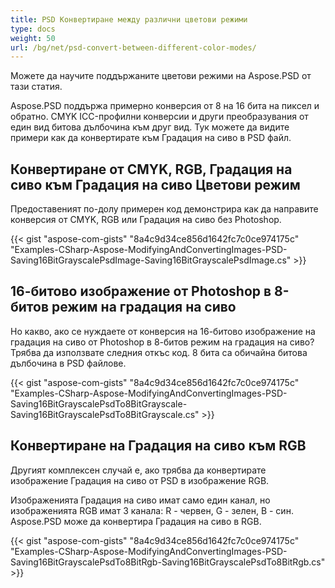 ```yaml
---
title: PSD Конвертиране между различни цветови режими
type: docs
weight: 50
url: /bg/net/psd-convert-between-different-color-modes/
---
```


Можете да научите поддържаните цветови режими на Aspose.PSD от тази статия.

Aspose.PSD поддържа примерно конверсия от 8 на 16 бита на пиксел и обратно. CMYK ICC-профилни конверсии и други преобразувания от един вид битова дълбочина към друг вид. Тук можете да видите примери как да конвертирате към Градация на сиво в PSD файл.
## **Конвертиране от CMYK, RGB, Градация на сиво към Градация на сиво Цветови режим**
Предоставеният по-долу примерен код демонстрира как да направите конверсия от CMYK, RGB или Градация на сиво без Photoshop.

{{< gist "aspose-com-gists" "8a4c9d34ce856d1642fc7c0ce974175c" "Examples-CSharp-Aspose-ModifyingAndConvertingImages-PSD-Saving16BitGrayscalePsdImage-Saving16BitGrayscalePsdImage.cs" >}}
## **16-битово изображение от Photoshop в 8-битов режим на градация на сиво**
Но какво, ако се нуждаете от конверсия на 16-битово изображение на градация на сиво от Photoshop в 8-битов режим на градация на сиво? Трябва да използвате следния откъс код. 8 бита са обичайна битова дълбочина в PSD файлове.

{{< gist "aspose-com-gists" "8a4c9d34ce856d1642fc7c0ce974175c" "Examples-CSharp-Aspose-ModifyingAndConvertingImages-PSD-Saving16BitGrayscalePsdTo8BitGrayscale-Saving16BitGrayscalePsdTo8BitGrayscale.cs" >}}
## **Конвертиране на Градация на сиво към RGB**
Другият комплексен случай е, ако трябва да конвертирате изображение Градация на сиво от PSD в изображение RGB.

Изображенията Градация на сиво имат само един канал, но изображенията RGB имат 3 канала: R - червен, G - зелен, B - син. Aspose.PSD може да конвертира Градация на сиво в RGB.

{{< gist "aspose-com-gists" "8a4c9d34ce856d1642fc7c0ce974175c" "Examples-CSharp-Aspose-ModifyingAndConvertingImages-PSD-Saving16BitGrayscalePsdTo8BitRgb-Saving16BitGrayscalePsdTo8BitRgb.cs" >}}